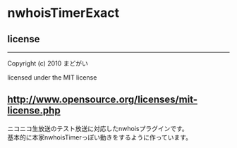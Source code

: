 # nwhoisTimerExact

## license
---
Copyright (c) 2010 まどがい

licensed under the MIT license

http://www.opensource.org/licenses/mit-license.php
---

ニコニコ生放送のテスト放送に対応したnwhoisプラグインです。  
基本的に本家nwhoisTimerっぽい動きをするように作っています。

